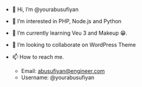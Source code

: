- 👋 Hi, I’m @yourabusufiyan
- 👀 I’m interested in PHP, Node.js and Python
- 🌱 I’m currently learning Veu 3 and Makeup 😁.
- 💞️ I’m looking to collaborate on WordPress Theme
- 📫 How to reach me. 

  - Email: abusufiyan@engineer.com
  - Username: @yourabusufiyan

<!---
yourabusufiyan/yourabusufiyan is a ✨ special ✨ repository because its `README.md` (this file) appears on your GitHub profile.
You can click the Preview link to take a look at your changes.
--->
